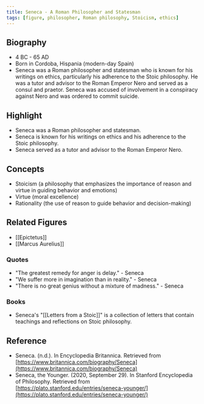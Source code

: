 ```yaml
---
title: Seneca - A Roman Philosopher and Statesman 
tags: [figure, philosopher, Roman philosophy, Stoicism, ethics]
---
```


## Biography

-   4 BC - 65 AD
-   Born in Cordoba, Hispania (modern-day Spain)
-   Seneca was a Roman philosopher and statesman who is known for his writings on ethics, particularly his adherence to the Stoic philosophy. He was a tutor and advisor to the Roman Emperor Nero and served as a consul and praetor. Seneca was accused of involvement in a conspiracy against Nero and was ordered to commit suicide.

## Highlight

-   Seneca was a Roman philosopher and statesman.
-   Seneca is known for his writings on ethics and his adherence to the Stoic philosophy.
-   Seneca served as a tutor and advisor to the Roman Emperor Nero.

## Concepts

-   Stoicism (a philosophy that emphasizes the importance of reason and virtue in guiding behavior and emotions)
-   Virtue (moral excellence)
-   Rationality (the use of reason to guide behavior and decision-making)

## Related Figures

-   [[Epictetus]]
-   [[Marcus Aurelius]]

### Quotes

-   "The greatest remedy for anger is delay." - Seneca
-   "We suffer more in imagination than in reality." - Seneca
-   "There is no great genius without a mixture of madness." - Seneca

### Books

-   Seneca's "[[Letters from a Stoic]]" is a collection of letters that contain teachings and reflections on Stoic philosophy.

## Reference

-   Seneca. (n.d.). In Encyclopedia Britannica. Retrieved from [https://www.britannica.com/biography/Seneca](https://www.britannica.com/biography/Seneca)
-   Seneca, the Younger. (2020, September 29). In Stanford Encyclopedia of Philosophy. Retrieved from [https://plato.stanford.edu/entries/seneca-younger/](https://plato.stanford.edu/entries/seneca-younger/)